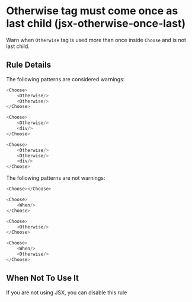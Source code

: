 # Otherwise tag must come once as last child (jsx-otherwise-once-last)

Warn when `Otherwise` tag is used more than once inside `Choose` and is not last child.


## Rule Details

The following patterns are considered warnings:

```js
<Choose>
    <Otherwise/>
    <Otherwise/>
</Choose>

<Choose>
    <Otherwise/>
    <div/>
</Choose>

<Choose>
    <Otherwise/>
    <Otherwise/>
    <div/>
</Choose>
```

The following patterns are not warnings:

```js
<Choose></Choose>

<Choose>
    <When/>
</Choose>

<Choose>
    <Otherwise/>
</Choose>

<Choose>
    <When/>
    <Otherwise/>
</Choose>
```

## When Not To Use It

If you are not using JSX, you can disable this rule

